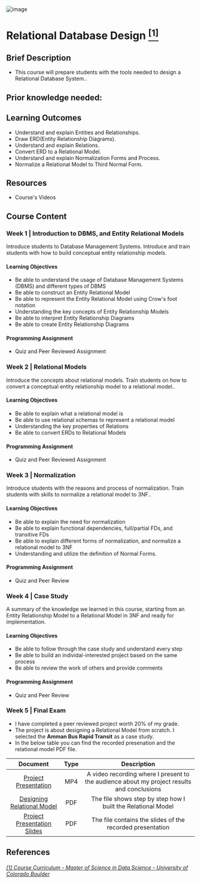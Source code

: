 ![image](https://github.com/laithrasheed/DTSA5304_Fundamentals_of_Data_Visualization/assets/124019127/031aa6ba-746d-459b-8eb0-3fdde64eac4b)

# Relational Database Design [<sup>[1]</sup>](#reference-1)				

## Brief Description

- This course will prepare students with the tools needed to design a Relational Database System..


## Prior knowledge needed: 


## Learning Outcomes

- Understand and explain Entities and Relationships.
- Draw ERD(Entity Relationship Diagrams).
- Understand and explain Relations.
- Convert ERD to a Relational Model.
- Understand and explain Normalization Forms and Process.
- Normalize a Relational Model to Third Normal Form.

## Resources

- Course's Videos

## Course Content

### Week 1  | Introduction to DBMS, and Entity Relational Models

Introduce students to Database Management Systems. Introduce and train students with how to build conceptual entity relationship models.

#### Learning Objectives

- Be able to understand the usage of Database Management Systems (DBMS) and different types of DBMS
- Be able to construct an Entity Relational Model
- Be able to represent the Entity Relational Model using Crow's foot notation
- Understanding the key concepts of Entity Relationship Models
- Be able to interpret Entity Relationship Diagrams
- Be able to create Entity Relationship Diagrams

#### Programming Assignment

- Quiz and Peer Reviewed Assignment

### Week 2 |  Relational Models

Introduce the concepts about relational models. Train students on how to convert a conceptual entity relationship model to a relational model..

#### Learning Objectives

- Be able to explain what a relational model is
- Be able to use relational schemas to represent a relational model
- Understanding the key properties of Relations
- Be able to convert ERDs to Relational Models

#### Programming Assignment

- Quiz and Peer Reviewed Assignment

### Week 3 | Normalization

Introduce students with the reasons and process of normalization. Train students with skills to normalize a relational model to 3NF..

#### Learning Objectives

- Be able to explain the need for normalization
- Be able to explain functional dependencies, full/partial FDs, and transitive FDs
- Be able to explain different forms of normalization, and normalize a relational model to 3NF
- Understanding and utilize the definition of Normal Forms.

#### Programming Assignment

- Quiz and Peer Review

### Week 4 | Case Study

A summary of the knowledge we learned in this course, starting from an Entity Relationship Model to a Relational Model in 3NF and ready for implementation.

#### Learning Objectives

- Be able to follow through the case study and understand every step
- Be able to build an individal-interested project based on the same process
- Be able to review the work of others and provide comments

#### Programming Assignment

- Quiz and Peer Review

### Week 5 |  Final Exam

- I have completed a peer reviewed project worth 20% of my grade.
- The project is about designing a Relational Model from scratch. I selected the **Amman Bus Rapid Transit** as a case study.  
- In the below table you can find the recorded presenation and the relational model PDF file. 

| Document | Type | Description |
|:------------:|:--------------:|:-------------:|
| [Project Presentation](https://coursera-assessments.s3.amazonaws.com/assessments/1694745345252/03a2a6c9-8a47-4193-831f-b27717c86468/DTSA%205733%20Final%20Project%20Presentation.mp4)       |     MP4      |        A video recording where I present to the audience about my project results and conclusions    |
| [Designing Relational Model](https://github.com/laithrasheed/Master_of_Science_in_Data_Science/blob/main/Computer%20Science%20Core%20Courses/Databases%20for%20Data%20Scientists/Relational%20Database%20Design/DTSA%205733%20Relational%20Database%20Design%20Final%20Project.pdf)       |     PDF      |      The file shows step by step how I built the Relational Model    |
| [Project Presentation Slides](https://github.com/laithrasheed/Master_of_Science_in_Data_Science/blob/main/Computer%20Science%20Core%20Courses/Databases%20for%20Data%20Scientists/Relational%20Database%20Design/Final%20Project%20Presentation.pdf)       |     PDF      |       The file contains the slides of the recorded presentation   |




## References
###### <a name="reference-1"></a>[[1] Course Curriculum - Master of Science in Data Science - University of Colorado Boulder](https://www.colorado.edu/program/data-science/coursera/curriculum/dtsa5733)
